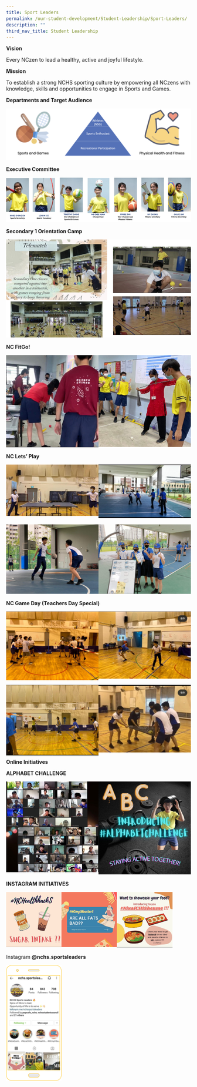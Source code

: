 ```yaml
---
title: Sport Leaders
permalink: /our-student-development/Student-Leadership/Sport-Leaders/
description: ""
third_nav_title: Student Leadership
---
```

**Vision**

Every NCzen to lead a healthy, active and joyful lifestyle.

**Mission**

To establish a strong NCHS sporting culture by empowering all NCzens with knowledge, skills and opportunities to engage in Sports and Games. 

**Departments and Target Audience**

![](/images/sportleader.png)

**Executive Committee**

![](/images/image-8.png)

**Secondary 1 Orientation Camp**

![](/images/image13.png)

**NC FitGo!**

<img src="/images/image5.png" 
     style="width:50%;float:left">
		 <img src="/images/image14.png" 
     style="width:50%">
		 
**NC Lets’ Play**

<img src="/images/sports.jpeg" 
     style="width:50%;float:left">
		 <img src="/images/image22.jpeg" 
     style="width:50%">
		 
<img src="/images/image11.jpeg" 
     style="width:50%;float:left">
		 <img src="/images/sports2.jpeg" 
     style="width:50%">
		 
**NC Game Day (Teachers Day Special)**

<img src="/images/sports3.jpeg" 
     style="width:50%;float:left">
		 <img src="/images/sports4.jpeg" 
     style="width:50%">
		 
<img src="/images/sports5.jpeg" 
     style="width:50%;float:left">
		 <img src="/images/sports6.jpeg" 
     style="width:50%">
		 
**Online Initiatives**

  

**ALPHABET CHALLENGE**

<img src="/images/image9.png" 
     style="width:50%;float:left">
		 <img src="/images/sports2.png" 
     style="width:50%">
		 
**INSTAGRAM INITIATIVES**

<img src="/images/image7.png" 
     style="width:30%;float:left">
<img src="/images/image17.png" 
     style="width:30%;float:left">
		 <img src="/images/image16.png" 
     style="width:30%">
		 
Instagram **@nchs.sportsleaders**

 <img src="/images/image24.png" 
     style="width:30%;float:left">